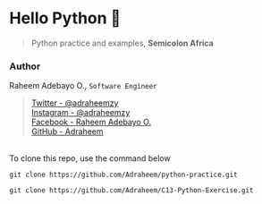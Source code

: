 # Hello Python :snake:
> Python practice and examples, **Semicolon Africa**

### Author
Raheem Adebayo O., `Software Engineer` 
>[Twitter - @adraheemzy](https://twitter.com/adraheemzy)\
[Instagram - @adraheemzy](https://instagram.com/adraheemzy)\
[Facebook - Raheem Adebayo O.](https://facebook.com/adebayo.raheemoluseyi)\
[GitHub - Adraheem](https://github.com/Adraheem)

\
To clone this repo, use the command below
```
git clone https://github.com/Adraheem/python-practice.git
```
```
git clone https://github.com/Adraheem/C13-Python-Exercise.git
```
